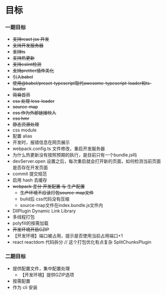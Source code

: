 # 目标

### 一期目标

- ~~支持react jsx 开发~~
- ~~支持开发服务器~~
- ~~支持ts~~
- ~~支持热更新~~
- ~~支持eslint检测~~
- ~~支持prettier插件美化~~
- ~~引入babel~~
- ~~使用@babel/preset-typescript取代awesome-typescript-loader和ts-loader~~
- ~~简易首页~~
- ~~css 处理 less-loader~~
- ~~source-map~~
- ~~css 作为外部链接映入~~
- ~~css hmr~~
- ~~静态资源处理~~
- css module
- 配置 alias
- 开发时，报错信息在网页展示
- webpack.config.ts 文件修改，重启开发服务器
- 为什么热更新没有按照预期的执行，是目前只有一个bundle.js吗
- devServer.open 设置之后，每次重启就会打开新的页面，如何检测当前页面是否存在开发页面
- commit 提交规范
- 启用 hash 去缓存
- ~~webpack 差分 开发配置 与 生产配置~~
  - ~~生产环境不应该打包source-map文件~~
  - build后 css代码没有压缩
  - source-map文件在index.bundle.js文件内
- DllPlugin Dynamic Link Library
- 多线程打包
- polyfill的按需加载
- ~~开发环境开启GZIP~~
- 【开发环境】端口被占用，提示是否使用当前占用端口+1
- react reactdom 代码拆分 // 这个打包优化有点复杂 SplitChunksPlugin


### 二期目标
- 提供配置文件，集中配置处理
  - 【开发环境】提供GZIP选项
- 按需配置
- 作为 cli 安装
